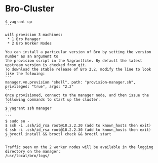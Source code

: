 Bro-Cluster
===========

````
$ vagrant up
```

will provision 3 machines:
 * 1 Bro Manager
 * 2 Bro Worker Nodes

You can install a particular version of Bro by setting the version number as an argument to
the provision script in the Vagrantfile. By default the latest upstream version is checked from git.
To download the stable release of Bro 2.2, modify the line to look like the folowing:
```
manager.vm.provision "shell", path: "provision-manager.sh", privileged: "true", args: "2.2"
```
Once provisioned, connect to the manager node, and then issue the following commands to start up the cluster:
```
$ vagrant ssh manager
```
```
$ sudo su -
$ ssh -i .ssh/id_rsa root@10.2.2.20 (add to known_hosts then exit)
$ ssh -i .ssh/id_rsa root@10.2.2.30 (add to known_hosts then exit)
$ broctl install && broctl check && broctl start
```

Traffic seen on the 2 worker nodes will be available in the logging directory on the manager:
/usr/local/bro/logs/
